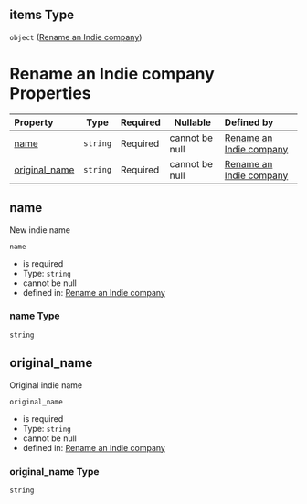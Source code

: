 ## items Type

`object` ([Rename an Indie company](generic-properties-indie-company-properties-rename-an-indie-company-rename-an-indie-company.md))

# Rename an Indie company Properties

| Property                        | Type     | Required | Nullable       | Defined by                                                                                                                                             |
| :------------------------------ | -------- | -------- | -------------- | :----------------------------------------------------------------------------------------------------------------------------------------------------- |
| [name](#name)                   | `string` | Required | cannot be null | [Rename an Indie company](rename-indie-properties-name.md "http&#x3A;//www.city-game-studio.com/rename.indie.json#/properties/name")                   |
| [original_name](#original_name) | `string` | Required | cannot be null | [Rename an Indie company](rename-indie-properties-original_name.md "http&#x3A;//www.city-game-studio.com/rename.indie.json#/properties/original_name") |

## name

New indie name


`name`

-   is required
-   Type: `string`
-   cannot be null
-   defined in: [Rename an Indie company](rename-indie-properties-name.md "http&#x3A;//www.city-game-studio.com/rename.indie.json#/properties/name")

### name Type

`string`

## original_name

Original indie name


`original_name`

-   is required
-   Type: `string`
-   cannot be null
-   defined in: [Rename an Indie company](rename-indie-properties-original_name.md "http&#x3A;//www.city-game-studio.com/rename.indie.json#/properties/original_name")

### original_name Type

`string`
